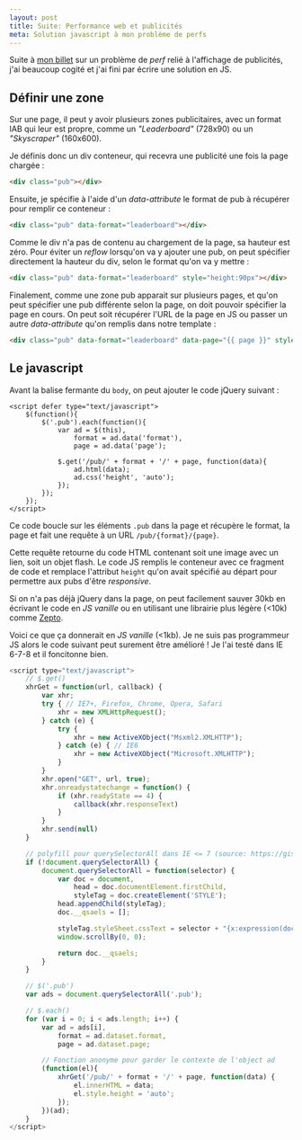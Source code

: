 ```yaml
---
layout: post
title: Suite: Performance web et publicités
meta: Solution javascript à mon problème de perfs
---
```


Suite à [mon billet](/2013/04/performances-et-pubs/) sur un problème de *perf* relié à l'affichage de publicités, j'ai beaucoup cogité et j'ai fini par écrire une solution en JS.

## Définir une zone
Sur une page, il peut y avoir plusieurs zones publicitaires, avec un format IAB qui leur est propre, comme un *"Leaderboard"* (728x90) ou un *"Skyscraper"* (160x600).

Je définis donc un div conteneur, qui recevra une publicité une fois la page chargée :

``` html
<div class="pub"></div>
```

Ensuite, je spécifie à l'aide d'un *data-attribute* le format de pub à récupérer pour remplir ce conteneur :

``` html
<div class="pub" data-format="leaderboard"></div>
```

Comme le div n'a pas de contenu au chargement de la page, sa hauteur est zéro. Pour éviter un *reflow* lorsqu'on va y ajouter une pub, on peut spécifier directement la hauteur du div, selon le format qu'on va y mettre :

``` html
<div class="pub" data-format="leaderboard" style="height:90px"></div>
```

Finalement, comme une zone pub apparait sur plusieurs pages, et qu'on peut spécifier une pub différente selon la page, on doit pouvoir spécifier la page en cours. On peut soit récupérer l'URL de la page en JS ou passer un autre *data-attribute* qu'on remplis dans notre template :

``` html
<div class="pub" data-format="leaderboard" data-page="{{ page }}" style="height:90px"></div>
```

## Le javascript
Avant la balise fermante du `body`, on peut ajouter le code jQuery suivant :

```
<script defer type="text/javascript">
    $(function(){
        $('.pub').each(function(){
            var ad = $(this),
                format = ad.data('format'),
                page = ad.data('page');

            $.get('/pub/' + format + '/' + page, function(data){
                ad.html(data);
                ad.css('height', 'auto');
            });
        });
    });
</script>
```

Ce code boucle sur les éléments `.pub` dans la page et récupère le format, la page et fait une requête à un URL `/pub/{format}/{page}`.

Cette requête retourne du code HTML contenant soit une image avec un lien, soit un objet flash. Le code JS remplis le conteneur avec ce fragment de code et remplace l'attribut `height` qu'on avait spécifié au départ pour permettre aux pubs d'être *responsive*.

Si on n'a pas déjà jQuery dans la page, on peut facilement sauver 30kb en écrivant le code en *JS vanille* ou en utilisant une librairie plus légère (<10k) comme [Zepto](http://zeptojs.com).

Voici ce que ça donnerait en *JS vanille* (<1kb). Je ne suis pas programmeur JS alors le code suivant peut surement être amélioré ! Je l'ai testé dans IE 6-7-8 et il foncitonne bien.

``` js
<script type="text/javascript">
    // $.get()
    xhrGet = function(url, callback) {
        var xhr;
        try { // IE7+, Firefox, Chrome, Opera, Safari
            xhr = new XMLHttpRequest();
        } catch (e) {
            try {
                xhr = new ActiveXObject("Msxml2.XMLHTTP");
            } catch (e) { // IE6
                xhr = new ActiveXObject("Microsoft.XMLHTTP");
            }
        }
        xhr.open("GET", url, true);
        xhr.onreadystatechange = function() {
            if (xhr.readyState == 4) {
                callback(xhr.responseText)
            }
        }
        xhr.send(null)
    }

    // polyfill pour querySelectorAll dans IE <= 7 (source: https://gist.github.com/connrs/2724353)
    if (!document.querySelectorAll) {
        document.querySelectorAll = function(selector) {
            var doc = document,
                head = doc.documentElement.firstChild,
                styleTag = doc.createElement('STYLE');
            head.appendChild(styleTag);
            doc.__qsaels = [];

            styleTag.styleSheet.cssText = selector + "{x:expression(document.__qsaels.push(this))}";
            window.scrollBy(0, 0);

            return doc.__qsaels;
        }
    }

    // $('.pub')
    var ads = document.querySelectorAll('.pub');

    // $.each()
    for (var i = 0; i < ads.length; i++) {
        var ad = ads[i],
            format = ad.dataset.format,
            page = ad.dataset.page;

        // Fonction anonyme pour garder le contexte de l'object ad
        (function(el){
            xhrGet('/pub/' + format + '/' + page, function(data) {
                el.innerHTML = data;
                el.style.height = 'auto';
            });
        })(ad);
    }
</script>
```

